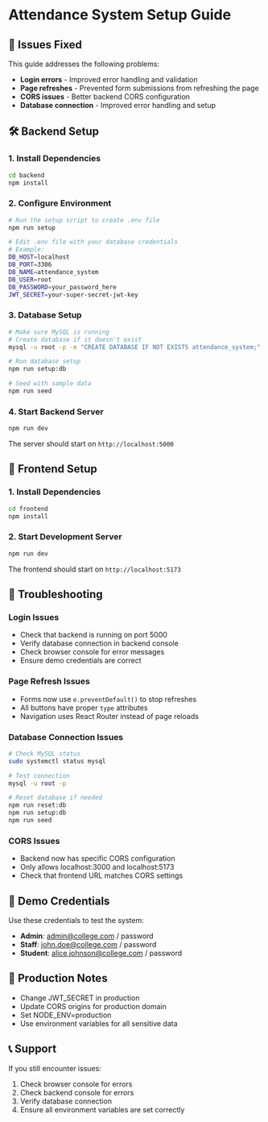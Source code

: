 # Attendance System Setup Guide

## 🚨 Issues Fixed

This guide addresses the following problems:
- **Login errors** - Improved error handling and validation
- **Page refreshes** - Prevented form submissions from refreshing the page
- **CORS issues** - Better backend CORS configuration
- **Database connection** - Improved error handling and setup

## 🛠️ Backend Setup

### 1. Install Dependencies
```bash
cd backend
npm install
```

### 2. Configure Environment
```bash
# Run the setup script to create .env file
npm run setup

# Edit .env file with your database credentials
# Example:
DB_HOST=localhost
DB_PORT=3306
DB_NAME=attendance_system
DB_USER=root
DB_PASSWORD=your_password_here
JWT_SECRET=your-super-secret-jwt-key
```

### 3. Database Setup
```bash
# Make sure MySQL is running
# Create database if it doesn't exist
mysql -u root -p -e "CREATE DATABASE IF NOT EXISTS attendance_system;"

# Run database setup
npm run setup:db

# Seed with sample data
npm run seed
```

### 4. Start Backend Server
```bash
npm run dev
```

The server should start on `http://localhost:5000`

## 🎨 Frontend Setup

### 1. Install Dependencies
```bash
cd frontend
npm install
```

### 2. Start Development Server
```bash
npm run dev
```

The frontend should start on `http://localhost:5173`

## 🔧 Troubleshooting

### Login Issues
- Check that backend is running on port 5000
- Verify database connection in backend console
- Check browser console for error messages
- Ensure demo credentials are correct

### Page Refresh Issues
- Forms now use `e.preventDefault()` to stop refreshes
- All buttons have proper `type` attributes
- Navigation uses React Router instead of page reloads

### Database Connection Issues
```bash
# Check MySQL status
sudo systemctl status mysql

# Test connection
mysql -u root -p

# Reset database if needed
npm run reset:db
npm run setup:db
npm run seed
```

### CORS Issues
- Backend now has specific CORS configuration
- Only allows localhost:3000 and localhost:5173
- Check that frontend URL matches CORS settings

## 📱 Demo Credentials

Use these credentials to test the system:

- **Admin**: admin@college.com / password
- **Staff**: john.doe@college.com / password  
- **Student**: alice.johnson@college.com / password

## 🚀 Production Notes

- Change JWT_SECRET in production
- Update CORS origins for production domain
- Set NODE_ENV=production
- Use environment variables for all sensitive data

## 📞 Support

If you still encounter issues:
1. Check browser console for errors
2. Check backend console for errors
3. Verify database connection
4. Ensure all environment variables are set correctly
